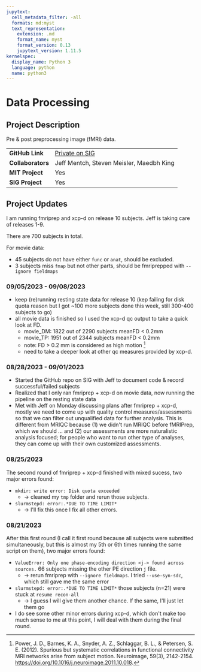 ```yaml
---
jupytext:
  cell_metadata_filter: -all
  formats: md:myst
  text_representation:
    extension: .md
    format_name: myst
    format_version: 0.13
    jupytext_version: 1.11.5
kernelspec:
  display_name: Python 3
  language: python
  name: python3
---
```


# Data Processing

## Project Description
Pre & post preprocessing image (fMRI) data.

| | |
| -------------- | ----------------------------- |
| **GitHub Link**  | [Private on SIG](https://github.com/sensein/hbn_fmri) |
| **Collaborators**| Jeff Mentch, Steven Meisler, Maedbh King|
| **MIT Project**  | Yes |
| **SIG Project**  | Yes |

## Project Updates

I am running fmriprep and xcp-d on release 10 subjects. Jeff is taking care of releases 1-9.

There are 700 subjects in total.

For movie data:
- 45 subjects do not have either `func` or `anat`, should be excluded.
- 3 subjects miss `fmap` but not other parts, should be fmriprepped with `--ignore fieldmaps`

### 09/05/2023 - 09/08/2023
- keep (re)running resting state data for release 10 (kep failing for disk quota reason but I got ~100 more subjects done this week, still 300-400 subjects to go)
- all movie data is finished so I used the xcp-d qc output to take a quick look at FD.
  - movie_DM: 1822 out of 2290 subjects meanFD < 0.2mm
  - movie_TP: 1951 out of 2344 subjects meanFD < 0.2mm
  - note: FD > 0.2 mm is considered as high motion [^1] 
  - need to take a deeper look at other qc measures provided by xcp-d.

### 08/28/2023 - 09/01/2023
- Started the GitHub repo on SIG with Jeff to document code & record successful/failed subjects
- Realized that I only ran fmriprep + xcp-d on movie data, now running the pipeline on the resting state data
- Met with Jeff on Monday discussing plans after fmriprep + xcp-d, mostly we need to come up with quality control measures/assessments so that we can filter out unqualified data for further analysis. This is different from MRIQC because (1) we didn't run MRIQC before fMRIPrep, which we should ... and (2) our assessments are more naturalistic analysis focused; for people who want to run other type of analyses, they can come up with their own customized assessments.

### 08/25/2023
The second round of fmriprep + xcp-d finished with mixed sucess, two major errors found:
- `mkdir: write error: Disk quota exceeded` 
  - -> cleaned my `tmp` folder and rerun those subjects.
- `slurmstepd: error:.*DUE TO TIME LIMIT*`
  - -> I'll fix this once I fix all other errors.

### 08/21/2023
After this first round (I call it first round because all subjects were submitted simultaneously, but this is almost my 5th or 6th times running the same script on them), two major errors found:
- `ValueError: Only one phase-encoding direction <j-> found across sources.` 66 subjects missing the other PE direction `j` file. 
  - -> rerun fmriprep with `--ignore fieldmaps`. I tried `--use-syn-sdc`, which still gave me the same error
- `slurmstepd: error:.*DUE TO TIME LIMIT*` those subjects (n=21) were stuck at `resume recon-all`
  - -> I guess I will give them another chance. If the same, I'll just let them go
- I do see some other minor errors during xcp-d, which don't make too much sense to me at this point, I will deal with them during the final round.

[^1]: Power, J. D., Barnes, K. A., Snyder, A. Z., Schlaggar, B. L., & Petersen, S. E. (2012). Spurious but systematic correlations in functional connectivity MRI networks arise from subject motion. Neuroimage, 59(3), 2142-2154. https://doi.org/10.1016/j.neuroimage.2011.10.018.